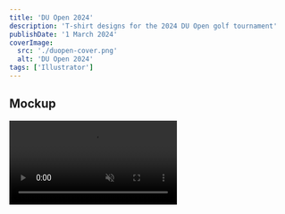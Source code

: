 ```yaml
---
title: 'DU Open 2024'
description: 'T-shirt designs for the 2024 DU Open golf tournament'
publishDate: '1 March 2024'
coverImage:
  src: './duopen-cover.png'
  alt: 'DU Open 2024'
tags: ['Illustrator']
---
```


## Mockup

<div class="w-full">
<video class="mx-auto" autoplay loop muted playsinline>
  <source src="https://f004.backblazeb2.com/file/payne-portfolio/du-open.mp4" type="video/mp4" />
  Your browser does not support the video tag.
</video>
</div>
